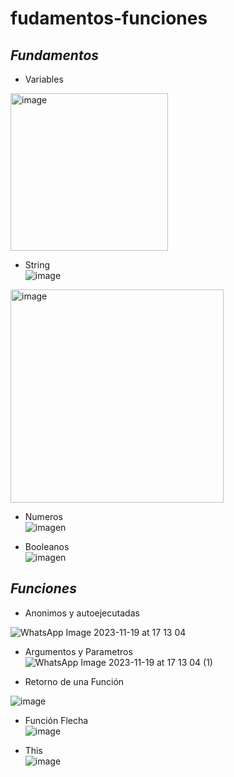 # fudamentos-funciones
## _Fundamentos_ 
* Variables <br>
<img width="252" alt="image" src="https://github.com/DennisCatana/fudamentos-funciones/assets/117743828/74874bbe-636b-4a2b-8057-888620afb646">

* String<br>
  ![image](https://github.com/DennisCatana/fudamentos-funciones/assets/117743828/fb01c58d-9586-4a26-95b6-613b49b1a418)
<img width="341" alt="image" src="https://github.com/DennisCatana/fudamentos-funciones/assets/117743828/ae936cfc-0a9a-420c-83c6-1bcc00d32fab">

* Numeros <br>
![imagen](https://github.com/DennisCatana/fudamentos-funciones/assets/117743657/c984ea51-c7e0-4a2f-85eb-f2619da1ba0d) <br>

* Booleanos <br>
![imagen](https://github.com/DennisCatana/fudamentos-funciones/assets/117743657/cdef68e9-9766-4d8b-87cc-1b0fe227ff82) <br>








## _Funciones_

* Anonimos y autoejecutadas <br>

![WhatsApp Image 2023-11-19 at 17 13 04](https://github.com/DennisCatana/fudamentos-funciones/assets/117743538/1a972df6-0976-41a1-b355-28bb345cad22)


* Argumentos y Parametros <br>
![WhatsApp Image 2023-11-19 at 17 13 04 (1)](https://github.com/DennisCatana/fudamentos-funciones/assets/117743538/4a5bb976-e248-401d-a572-9a77909c39cc)


* Retorno de una Función <br>

![image](https://github.com/DennisCatana/fudamentos-funciones/assets/117744033/dc6345d0-9654-41f7-8765-6a09d03c6dfe)<br>

* Función Flecha <br>
![image](https://github.com/DennisCatana/fudamentos-funciones/assets/117744033/98ff3365-7b3d-41e1-bc8b-bde6ec7d80d2)<br>

* This <br>
![image](https://github.com/DennisCatana/fudamentos-funciones/assets/117744033/d64f2d89-13e3-40e3-bd3c-d9395d49f201)


